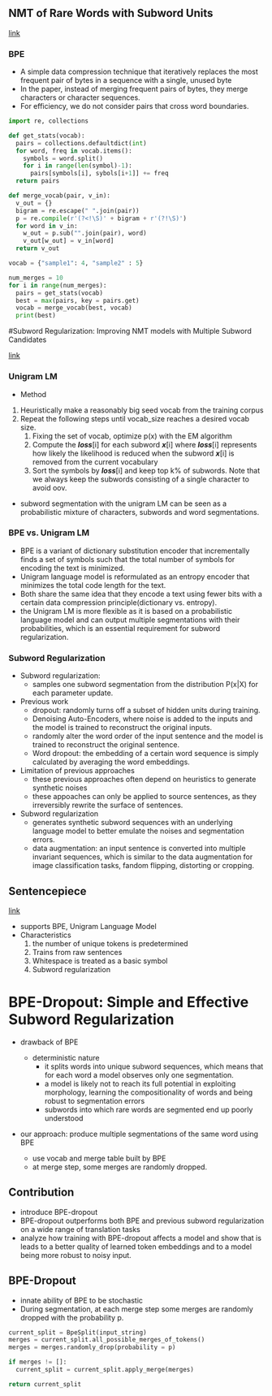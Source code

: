 ## NMT of Rare Words with Subword Units

[link](https://arxiv.org/pdf/1508.07909.pdf)

### BPE

+ A simple data compression technique that iteratively replaces the most frequent pair of bytes in a sequence with a single, unused byte
+ In the paper, instead of merging frequent pairs of bytes, they merge characters or character sequences.
+ For efficiency, we do not consider pairs that cross word boundaries. 

```python
import re, collections

def get_stats(vocab):
  pairs = collections.defaultdict(int)
  for word, freq in vocab.items():
    symbols = word.split()
    for i in range(len(symbol)-1):
      pairs[symbols[i], sybols[i+1]] += freq
  return pairs

def merge_vocab(pair, v_in):
  v_out = {}
  bigram = re.escape(" ".join(pair))
  p = re.compile(r'(?<!\S)' + bigram + r'(?!\S)')
  for word in v_in:
    w_out = p.sub("".join(pair), word)
    v_out[w_out] = v_in[word]
  return v_out

vocab = {"sample1": 4, "sample2" : 5}

num_merges = 10
for i in range(num_merges):
  pairs = get_stats(vocab)
  best = max(pairs, key = pairs.get)
  vocab = merge_vocab(best, vocab)
  print(best)
```





#Subword Regularization: Improving NMT models with Multiple Subword Candidates 

[link](https://arxiv.org/pdf/1804.10959.pdf)

### Unigram LM

+ Method

1. Heuristically make a reasonably big seed vocab from the training corpus
2. Repeat the following steps until vocab_size reaches a desired vocab size.
   1. Fixing the set of vocab, optimize p(x) with the EM algorithm
   2. Compute the ***loss***[i] for each subword ***x***[i] where ***loss***[i] represents how likely the likelihood is reduced when the subword ***x***[i] is removed from the current vocabulary
   3. Sort the symbols by ***loss***[i] and keep top k% of subwords. Note that we always keep the subwords consisting of a single character to avoid oov. 

+ subword segmentation with the unigram LM can be seen as a probabilistic mixture of characters, subwords and word segmentations. 



### BPE vs. Unigram LM

+ BPE is a variant of dictionary substitution encoder that incrementally finds a set of symbols such that the total number of symbols for encoding the text is minimized. 
+ Unigram language model is reformulated as an entropy encoder that minimizes the total code length for the text. 
+ Both share the same idea that they encode a text using fewer bits with a certain data compression principle(dictionary vs. entropy). 
+ the Unigram LM is more flexible as it is based on a probabilistic language model and can output multiple segmentations with their probabilities, which is an essential requirement for subword regularization. 



### Subword Regularization

+ Subword regularization: 
  + samples one subword segmentation from the distribution P(x|X) for each parameter update. 
+ Previous work
  + dropout: randomly turns off a subset of hidden units during training. 
  + Denoising Auto-Encoders, where noise is added to the inputs and the model is trained to reconstruct the original inputs. 
  + randomly alter the word order of the input sentence and the model is trained to reconstruct the original sentence. 
  + Word dropout: the embedding of a certain word sequence is simply calculated by averaging the word embeddings. 
+ Limitation of previous approaches
  + these previous approaches often depend on heuristics to generate synthetic noises 
  + these appoaches can only be applied to source sentences, as they irreversibly rewrite the surface of sentences. 
+ Subword regularization
  + generates synthetic subword sequences with an underlying language model to better emulate the noises and segmentation errors. 
  + data augmentation: an input sentence is converted into multiple invariant sequences, which is similar to the data augmentation for image classification tasks, fandom flipping, distorting or cropping. 



## Sentencepiece

[link](https://github.com/google/sentencepiece)

+ supports BPE, Unigram Language Model
+ Characteristics
  1. the number of unique tokens is predetermined
  2. Trains from raw sentences
  3. Whitespace is treated as a basic symbol
  4. Subword regularization







# BPE-Dropout: Simple and Effective Subword Regularization

+ drawback of BPE
  + deterministic nature
    + it splits words into unique subword sequences, which means that for each word a model observes only one segmentation.
    + a model is likely not to reach its full potential in exploiting morphology, learning the compositionality of words and being robust to segmentation errors
    + subwords into which rare words are segmented end up poorly understood

+ our approach: produce multiple segmentations of the same word using BPE
  + use vocab and merge table built by BPE
  + at merge step, some merges are randomly dropped. 



## Contribution

+ introduce BPE-dropout
+ BPE-dropout outperforms both BPE and previous subword regularization on a wide range of translation tasks
+ analyze how training with BPE-dropout affects a model and show that is leads to a better quality of learned token embeddings and to a model being more robust to noisy input. 



## BPE-Dropout

+ innate ability of BPE to be stochastic
+ During segmentation, at each merge step some merges are randomly dropped with the probability p. 

```python
current_split = BpeSplit(input_string)
merges = current_split.all_possible_merges_of_tokens()
merges = merges.randomly_drop(probability = p)

if merges != []:
  current_split = current_split.apply_merge(merges)

return current_split
```

